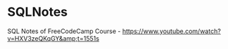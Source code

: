 # SQLNotes
SQL Notes of FreeCodeCamp Course - https://www.youtube.com/watch?v=HXV3zeQKqGY&amp;t=1551s

